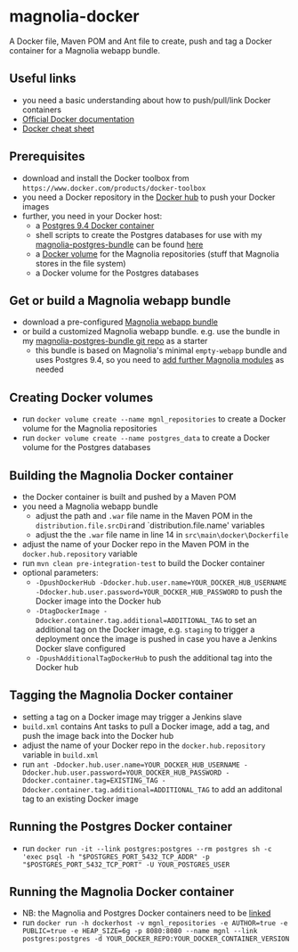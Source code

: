 # magnolia-docker

A Docker file, Maven POM and Ant file to create, push and tag a Docker container for a Magnolia webapp bundle.

## Useful links
- you need a basic understanding about how to push/pull/link Docker containers
- [Official Docker documentation](https://docs.docker.com/)
- [Docker cheat sheet](http://xdxd.love/2015/12/23/docker-cheat-sheet/)

## Prerequisites
- download and install the Docker toolbox from `https://www.docker.com/products/docker-toolbox`
- you need a Docker repository in the [Docker hub](https://hub.docker.com) to push your Docker images
- further, you need in your Docker host: 
   - a [Postgres 9.4 Docker container](https://docs.docker.com/engine/examples/postgresql_service/)
   - shell scripts to create the Postgres databases for use with my [magnolia-postgres-bundle](https://github.com/tweckert/magnolia-postgres-bundle) can be found [here](https://github.com/tweckert/magnolia-vagrant/tree/master/vagrant-data/postgresql)
   - a [Docker volume](https://docs.docker.com/engine/tutorials/dockervolumes/) for the Magnolia repositories (stuff that Magnolia stores in the file system)
   - a Docker volume for the Postgres databases 

## Get or build a Magnolia webapp bundle
- download a pre-configured [Magnolia webapp bundle](https://documentation.magnolia-cms.com/display/DOCS/Bundles+and+webapps)
- or build a customized Magnolia webapp bundle. e.g. use the bundle in my [magnolia-postgres-bundle git repo](https://github.com/tweckert/magnolia-postgres-bundle) as a starter
   - this bundle is based on Magnolia's minimal `empty-webapp` bundle and uses Postgres 9.4, so you need to [add further Magnolia modules](https://documentation.magnolia-cms.com/display/DOCS/Creating+a+custom+bundle) as needed
   
## Creating Docker volumes
- run `docker volume create --name mgnl_repositories` to create a Docker volume for the Magnolia repositories
- run `docker volume create --name postgres_data` to create a Docker volume for the Postgres databases

## Building the Magnolia Docker container
- the Docker container is built and pushed by a Maven POM
- you need a Magnolia webapp bundle
   - adjust the path and `.war` file name in the Maven POM in the `distribution.file.srcDir`and `distribution.file.name' variables
   - adjust the the `.war` file name in line 14 in `src\main\docker\Dockerfile`
- adjust the name of your Docker repo in the Maven POM in the `docker.hub.repository` variable
- run `mvn clean pre-integration-test`  to build the Docker container
- optional parameters: 
   - `-DpushDockerHub -Ddocker.hub.user.name=YOUR_DOCKER_HUB_USERNAME -Ddocker.hub.user.password=YOUR_DOCKER_HUB_PASSWORD` to push the Docker image into the Docker hub
   - `-DtagDockerImage -Ddocker.container.tag.additional=ADDITIONAL_TAG` to set an additional tag on the Docker image, e.g. `staging` to trigger a deployment once the image is pushed in case you have a Jenkins Docker slave configured
   - `-DpushAdditionalTagDockerHub` to push the additional tag into the Docker hub
   
## Tagging the Magnolia Docker container
- setting a tag on a Docker image may trigger a Jenkins slave
- `build.xml` contains Ant tasks to pull a Docker image, add a tag, and push the image back into the Docker hub
- adjust the name of your Docker repo in the `docker.hub.repository` variable in `build.xml`
- run `ant -Ddocker.hub.user.name=YOUR_DOCKER_HUB_USERNAME -Ddocker.hub.user.password=YOUR_DOCKER_HUB_PASSWORD -Ddocker.container.tag=EXISTING_TAG -Ddocker.container.tag.additional=ADDITIONAL_TAG` to add an additonal tag to an existing Docker image

## Running the Postgres Docker container
- run `docker run -it --link postgres:postgres --rm postgres sh -c 'exec psql -h "$POSTGRES_PORT_5432_TCP_ADDR" -p "$POSTGRES_PORT_5432_TCP_PORT" -U YOUR_POSTGRES_USER`

## Running the Magnolia Docker container
- NB: the Magnolia and Postgres Docker containers need to be [linked](https://docs.docker.com/engine/userguide/networking/default_network/dockerlinks/)
- run `docker run -h dockerhost -v mgnl_repositories -e AUTHOR=true -e PUBLIC=true -e HEAP_SIZE=6g -p 8080:8080 --name mgnl --link postgres:postgres -d YOUR_DOCKER_REPO:YOUR_DOCKER_CONTAINER_VERSION`